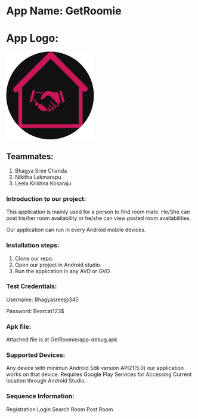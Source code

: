# App Name: GetRoomie

# App Logo: 
![alt text](GetRoomieCode/app/src/main/res/drawable/icon.jpg)

## Teammates:

1. Bhagya Sree Chanda
1. Nikitha Lakmarapu
1. Leela Krishna Kosaraju


### Introduction to our project:
This application is mainly used for a person to find room mate. He/She can post his/her room availability or he/she can view posted room availabilities.

Our application can run in every Android mobile devices.

### Installation steps:

1. Clone our repo.
1. Open our project in Android studio.
1. Run the application in any AVD or GVD.

### Test Credentials:
Username: Bhagyasree@345

Password: Bearcat123$

### Apk file: 
Attached file is at GetRoomie/app-debug.apk

### Supported Devices:

Any device with minimun Android Sdk version API21(5.0) our application works on that device.
Requires Google Play Services for Accessing Current location through Android Studio.

### Sequence Information:
 Registration
 Login
 Search Room
 Post Room
